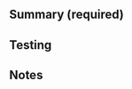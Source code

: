 ## Summary (required)
<!-- Give a summary of what you changed (and why if possible) -->

## Testing
<!-- Provide some testing evidence always when possible. Helps reviewers better understand your code - reading can sometimes be a pain -->

## Notes
<!-- Anything worth mentioning when you were developing these changes -->